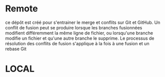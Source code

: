 # Remote
ce dépôt est créé pour s'entrainer le merge et conflits sur Git et GitHub.
Un conflit de fusion peut se produire lorsque les branches fusionnées modifient différemment la même ligne de fichier, ou lorsqu'une branche modifie un fichier et qu'une autre branche le supprime. 
Le processus de résolution des conflits de fusion s'applique à la fois à une fusion et un rebase Git
# LOCAL
